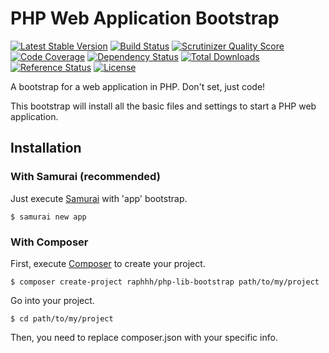 # PHP Web Application Bootstrap

[![Latest Stable Version](https://poser.pugx.org/raphhh/php-app-bootstrap/v/stable.svg)](https://packagist.org/packages/raphhh/php-app-bootstrap)
[![Build Status](https://travis-ci.org/Raphhh/php-app-bootstrap.png)](https://travis-ci.org/Raphhh/php-app-bootstrap)
[![Scrutinizer Quality Score](https://scrutinizer-ci.com/g/Raphhh/php-app-bootstrap/badges/quality-score.png?b=master)](https://scrutinizer-ci.com/g/Raphhh/php-app-bootstrap/)
[![Code Coverage](https://scrutinizer-ci.com/g/Raphhh/php-app-bootstrap/badges/coverage.png?b=master)](https://scrutinizer-ci.com/g/Raphhh/php-app-bootstrap/)
[![Dependency Status](https://www.versioneye.com/user/projects/54062eb9c4c187ff6100006f/badge.svg?style=flat)](https://www.versioneye.com/user/projects/54062eb9c4c187ff6100006f)
[![Total Downloads](https://poser.pugx.org/raphhh/php-app-bootstrap/downloads.svg)](https://packagist.org/packages/raphhh/php-app-bootstrap)
[![Reference Status](https://www.versioneye.com/php/raphhh:php-app-bootstrap/reference_badge.svg?style=flat)](https://www.versioneye.com/php/raphhh:php-app-bootstrap/references)
[![License](https://poser.pugx.org/raphhh/php-app-bootstrap/license.svg)](https://packagist.org/packages/raphhh/php-app-bootstrap)

A bootstrap for a web application in PHP. Don't set, just code!  

This bootstrap will install all the basic files and settings to start a PHP web application. 


## Installation

### With Samurai (recommended)

Just execute [Samurai](https://github.com/Raphhh/samurai) with 'app' bootstrap.

```
$ samurai new app
```

### With Composer

First, execute [Composer](https://getcomposer.org/) to create your project.

```
$ composer create-project raphhh/php-lib-bootstrap path/to/my/project
```

Go into your project.

```
$ cd path/to/my/project
```

Then, you need to replace composer.json with your specific info.
